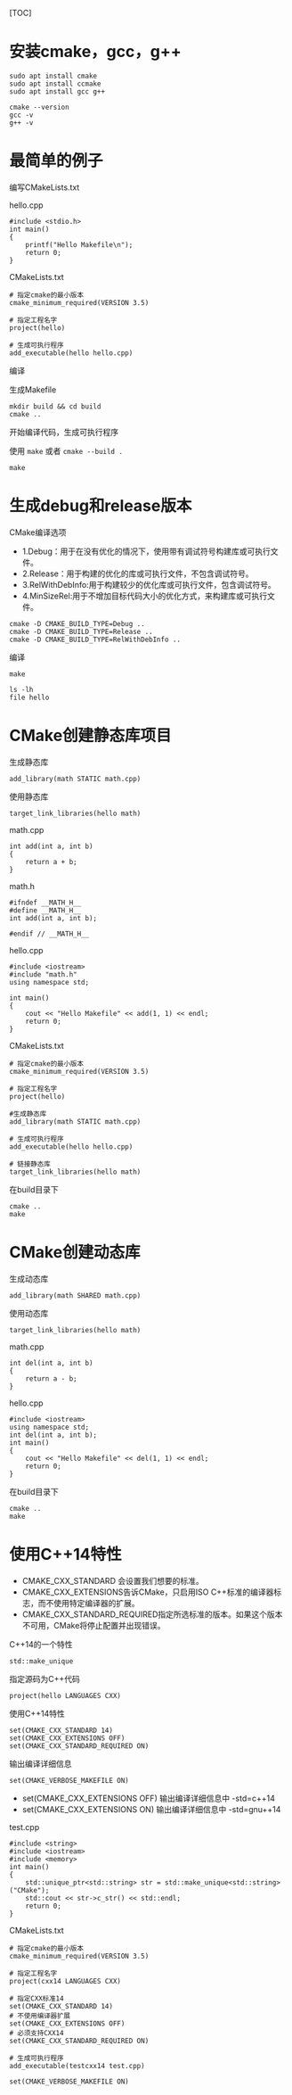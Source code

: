 [TOC]

# 安装cmake，gcc，g++

```
sudo apt install cmake
sudo apt install ccmake
sudo apt install gcc g++
```

```
cmake --version
gcc -v
g++ -v
```

# 最简单的例子

编写CMakeLists.txt

hello.cpp
```
#include <stdio.h>
int main()
{    
	printf("Hello Makefile\n");
    return 0;
}
```


CMakeLists.txt
```
# 指定cmake的最小版本
cmake_minimum_required(VERSION 3.5)

# 指定工程名字
project(hello)

# 生成可执行程序
add_executable(hello hello.cpp)
```
编译

生成Makefile

```
mkdir build && cd build
cmake ..
```
开始编译代码，生成可执行程序

使用 `make` 或者 `cmake --build .`
```
make
```

# 生成debug和release版本

CMake编译选项

- 1.Debug：用于在没有优化的情况下，使用带有调试符号构建库或可执行文件。
- 2.Release：用于构建的优化的库或可执行文件，不包含调试符号。
- 3.RelWithDebInfo:用于构建较少的优化库或可执行文件，包含调试符号。
- 4.MinSizeRel:用于不增加目标代码大小的优化方式，来构建库或可执行文件。

```
cmake -D CMAKE_BUILD_TYPE=Debug ..
cmake -D CMAKE_BUILD_TYPE=Release ..
cmake -D CMAKE_BUILD_TYPE=RelWithDebInfo ..
```
编译
```
make
```

```
ls -lh
file hello
```

# CMake创建静态库项目

生成静态库
```
add_library(math STATIC math.cpp)
```

使用静态库
```
target_link_libraries(hello math)
```
math.cpp

```
int add(int a, int b)
{
	return a + b;
}
```
math.h
```
#ifndef __MATH_H__
#define __MATH_H__
int add(int a, int b);

#endif // __MATH_H__
```

hello.cpp
```
#include <iostream>
#include "math.h"
using namespace std;

int main()
{
    cout << "Hello Makefile" << add(1, 1) << endl;
    return 0;
}
```
CMakeLists.txt
```
# 指定cmake的最小版本
cmake_minimum_required(VERSION 3.5)

# 指定工程名字
project(hello)

#生成静态库
add_library(math STATIC math.cpp)

# 生成可执行程序
add_executable(hello hello.cpp)

# 链接静态库
target_link_libraries(hello math)
```

在build目录下
```
cmake ..
make
```

# CMake创建动态库

生成动态库

```
add_library(math SHARED math.cpp)
```

使用动态库
```
target_link_libraries(hello math)
```

math.cpp

```
int del(int a, int b)
{
	return a - b;
}
```

hello.cpp
```
#include <iostream>
using namespace std;
int del(int a, int b);
int main()
{
    cout << "Hello Makefile" << del(1, 1) << endl;
    return 0;
}
```

在build目录下
```
cmake ..
make
```

# 使用C++14特性

* CMAKE_CXX_STANDARD 会设置我们想要的标准。
* CMAKE_CXX_EXTENSIONS告诉CMake，只启用ISO C++标准的编译器标志，而不使用特定编译器的扩展。
* CMAKE_CXX_STANDARD_REQUIRED指定所选标准的版本。如果这个版本不可用，CMake将停止配置并出现错误。

C\+\+14的一个特性
```
std::make_unique
```

指定源码为C++代码
```
project(hello LANGUAGES CXX)
```
使用C\+\+14特性
```
set(CMAKE_CXX_STANDARD 14)
set(CMAKE_CXX_EXTENSIONS OFF)
set(CMAKE_CXX_STANDARD_REQUIRED ON)
```

输出编译详细信息

```
set(CMAKE_VERBOSE_MAKEFILE ON)
```
- set(CMAKE_CXX_EXTENSIONS OFF) 输出编译详细信息中 -std=c++14
- set(CMAKE_CXX_EXTENSIONS ON)   输出编译详细信息中 -std=gnu++14

test.cpp

```
#include <string>
#include <iostream>
#include <memory>
int main()
{
	std::unique_ptr<std::string> str = std::make_unique<std::string>("CMake");
	std::cout << str->c_str() << std::endl;
	return 0;
}
```

CMakeLists.txt

```
# 指定cmake的最小版本
cmake_minimum_required(VERSION 3.5)

# 指定工程名字
project(cxx14 LANGUAGES CXX)

# 指定CXX标准14
set(CMAKE_CXX_STANDARD 14)
# 不使用编译器扩展
set(CMAKE_CXX_EXTENSIONS OFF)
# 必须支持CXX14
set(CMAKE_CXX_STANDARD_REQUIRED ON)

# 生成可执行程序
add_executable(testcxx14 test.cpp)

set(CMAKE_VERBOSE_MAKEFILE ON)
```
